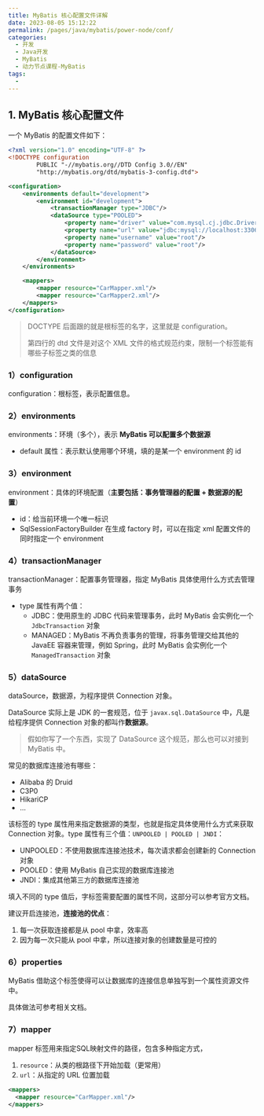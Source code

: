 ```yaml
---
title: MyBatis 核心配置文件详解
date: 2023-08-05 15:12:22
permalink: /pages/java/mybatis/power-node/conf/
categories:
  - 开发
  - Java开发
  - MyBatis
  - 动力节点课程-MyBatis
tags:
  - 
---
```


## 1. MyBatis 核心配置文件

一个 MyBatis 的配置文件如下：

```xml
<?xml version="1.0" encoding="UTF-8" ?>
<!DOCTYPE configuration
        PUBLIC "-//mybatis.org//DTD Config 3.0//EN"
        "http://mybatis.org/dtd/mybatis-3-config.dtd">

<configuration>
    <environments default="development">
        <environment id="development">
            <transactionManager type="JDBC"/>
            <dataSource type="POOLED">
                <property name="driver" value="com.mysql.cj.jdbc.Driver"/>
                <property name="url" value="jdbc:mysql://localhost:3306/powernode"/>
                <property name="username" value="root"/>
                <property name="password" value="root"/>
            </dataSource>
        </environment>
    </environments>

    <mappers>
        <mapper resource="CarMapper.xml"/>
        <mapper resource="CarMapper2.xml"/>
    </mappers>
</configuration>
```

> DOCTYPE 后面跟的就是根标签的名字，这里就是 configuration。
>
> 第四行的 dtd 文件是对这个 XML 文件的格式规范约束，限制一个标签能有哪些子标签之类的信息

### 1）configuration

configuration：根标签，表示配置信息。

### 2）environments

environments：环境（多个），表示 **MyBatis 可以配置多个数据源**

- default 属性：表示默认使用哪个环境，填的是某一个 environment 的 id

### 3）environment

environment：具体的环境配置（**主要包括：事务管理器的配置 + 数据源的配置**）

- id：给当前环境一个唯一标识
- SqlSessionFactoryBuilder 在生成 factory 时，可以在指定 xml 配置文件的同时指定一个 environment

### 4）transactionManager

transactionManager：配置事务管理器，指定 MyBatis 具体使用什么方式去管理事务

- type 属性有两个值：
  - JDBC：使用原生的 JDBC 代码来管理事务，此时 MyBatis 会实例化一个 `JdbcTransaction` 对象
  - MANAGED：MyBatis 不再负责事务的管理，将事务管理交给其他的 JavaEE 容器来管理，例如 Spring，此时 MyBatis 会实例化一个 `ManagedTransaction` 对象

### 5）dataSource

dataSource，数据源，为程序提供 Connection 对象。

DataSource 实际上是 JDK 的一套规范，位于 `javax.sql.DataSource` 中，凡是给程序提供 Connection 对象的都叫作**数据源**。

> 假如你写了一个东西，实现了 DataSource 这个规范，那么也可以对接到 MyBatis 中。

常见的数据库连接池有哪些：

- Alibaba 的 Druid
- C3P0
- HikariCP
- ...

该标签的 type 属性用来指定数据源的类型，也就是指定具体使用什么方式来获取 Connection 对象。type 属性有三个值：`UNPOOLED | POOLED | JNDI`：

- UNPOOLED：不使用数据库连接池技术，每次请求都会创建新的 Connection 对象
- POOLED：使用 MyBatis 自己实现的数据库连接池
- JNDI：集成其他第三方的数据库连接池

填入不同的 type 值后，字标签需要配置的属性不同，这部分可以参考官方文档。

建议开启连接池，**连接池的优点**：

1. 每一次获取连接都是从 pool 中拿，效率高
2. 因为每一次只能从 pool 中拿，所以连接对象的创建数量是可控的

### 6）properties

MyBatis 借助这个标签使得可以让数据库的连接信息单独写到一个属性资源文件中。

具体做法可参考相关文档。

### 7）mapper

mapper 标签用来指定SQL映射文件的路径，包含多种指定方式，

1. `resource`：从类的根路径下开始加载（更常用）
2. `url`：从指定的 URL 位置加载

```xml
<mappers>
  <mapper resource="CarMapper.xml"/>
</mappers>
```
